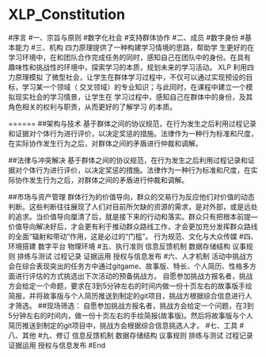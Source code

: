 ﻿# XLP_Constitution

#序言
#一、宗旨与原则
#数字化社会
#支持群体协作
#二、成员
#数字身份
#基本能力
#三、机构
四力原理提供了一种构建学习情境的思路，帮助学
生更好的在学习环境中，在和团队合作完成任务的同时，感知自己在团队中的身份。在具有
趣味性和挑战性的环境中，探索学习的本质，规划未来的学习活动。
XLP 利用四力原理模拟
了微型社会，让学生在群体学习过程中，不仅可以通过实现预设的目标，学习某一个领域（
交叉领域）的专业知识；与此同时，在课程中建立一个模拟现实社会的学习情景，让学生在
学习过程中，感知自己在群体中的身份，及其角色相关的权利与职责，从而更好的了解学习
的本质。

======
##架构与技术
基于群体之间的协议规范，在行为发生之后利用过程记录和证据对个体行为进行评价，以决定奖惩的措施。法律作为一种行为标准和尺度，在实际协作发生行为之后，对群体之间的矛盾进行仲裁和调解。

##法律与冲突解决
基于群体之间的协议规范，在行为发生之后利用过程记录和证据对个体行为进行评价，以决定奖惩的措施。法律作为一种行为标准和尺度，在实际协作发生行为之后，对群体之间的矛盾进行仲裁和调解。

##市场与资产管理
群体行为的价值导向，群众的交易行为反应他们对价值的动态判断。这些判断往往展现了人们对目前所欠缺的资源的需求，是对外部，或是远处的追求。当价值导向厘清了后，就是接下来的行动和落实。群众只有把根本前提—价值导向解决好后，才会更有利于推动群众路线工作，才会更加充分发挥群众路线的全面“辐射和带动”作用，这是必过的“门槛”。
行为规范、文化与大众传媒
#四、环境搭建
数字平台
物理环境
#五、执行准则
信息反馈机制
数据存储结构
议事规则
排练与测试
过程记录
证据运用
授权与信息发布
#六、人才机制
活动中挑战方会在综合表现突出的任务方中通过gitgame、故事版、特长、个人简历、性格多方面进行评估的方式挑选出下次活动的预备挑战方。
自愿参加挑战方报名者，挑战方会给定一个命题，要求在3到5分钟左右的时间内做一份十页左右的故事版手绘简报，并将故事版与个人简历推送到制定的git项目，挑战方根据综合信息进行人才筛选。
##现场筛选：
自愿参加挑战方报名者，挑战方会给定一个问题，在3到5分钟左右的时间内，做一份十页左右的手绘简报(故事版)。然后将故事版与个人简历推送到制定的git项目中，挑战方会根据综合信息挑选人才。
#七、工具
#八、其他
#九、修订
信息反馈机制
数据存储结构
议事规则
排练与测试
过程记录
证据运用
授权与信息发布
#End
